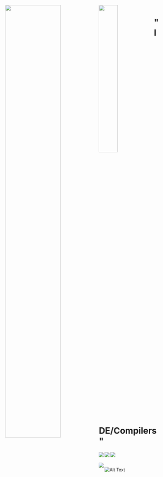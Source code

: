 <!-- ![Anurag's GitHub stats](https://github-readme-stats.vercel.app/api?username=ruturaj-gh&show_icons=true&theme=radical) -->




<img align="left" width=60% src ="https://github-readme-stats.vercel.app/api?username=ruturaj-gh&show_icons=true&theme=radical"/>

<img align="left" width=35% src ="https://github-readme-stats.vercel.app/api/top-langs/?username=ruturaj-gh&exclude_repo=github-readme-stats,ruturaj-gh.github.io)](https://github.com/ruturaj-gh/github-readme-stats"/>


<h1> "IDE/Compilers"</h1>
<img align="left"  src="https://img.shields.io/badge/Android%20Studio-3DDC84.svg?style=for-the-badge&logo=android-studio&logoColor=black"/>
<img align="left"  src="https://img.shields.io/badge/jupyter-%23FA0F00.svg?style=for-the-badge&logo=jupyter&logoColor=black"/>
<img align="left"  src="https://img.shields.io/badge/Visual%20Studio-5C2D91.svg?style=for-the-badge&logo=visual-studio&logoColor=black"/>


<br></br>
<img align="left"  src="![C++](https://img.shields.io/badge/c++-%2300599C.svg?style=for-the-badge&logo=c%2B%2B&logoColor=black)"/>

![Alt Text](https://c.tenor.com/OMDSFr1PLZcAAAAd/dogix-cheems.gif)

<!-- <h1> Languages</h1>
<img align="left"  src="![C++](https://img.shields.io/badge/c++-%2300599C.svg?style=for-the-badge&logo=c%2B%2B&logoColor=black)"/>
<img align="left"  src="![Java](https://img.shields.io/badge/java-%23ED8B00.svg?style=for-the-badge&logo=java&logoColor=black)"/>
<img align="left"  src="![Kotlin](https://img.shields.io/badge/kotlin-%230095D5.svg?style=for-the-badge&logo=kotlin&logoColor=black)"/>
<img align="left"  src="![Python](https://img.shields.io/badge/python-3670A0?style=for-the-badge&logo=python&logoColor=ffdd54)"/> -->

<!-- 
![GeeksForGeeks](https://img.shields.io/badge/GeeksforGeeks-gray?style=for-the-badge&logo=geeksforgeeks&logoColor=35914c)



![Android Studio](https://img.shields.io/badge/Android%20Studio-3DDC84.svg?style=for-the-badge&logo=android-studio&logoColor=white)


![Jupyter Notebook](https://img.shields.io/badge/jupyter-%23FA0F00.svg?style=for-the-badge&logo=jupyter&logoColor=white)

![Visual Studio](https://img.shields.io/badge/Visual%20Studio-5C2D91.svg?style=for-the-badge&logo=visual-studio&logoColor=white) -->
<!-- 
[![Top Langs](https://github-readme-stats.vercel.app/api/top-langs/?username=ruturaj-gh&exclude_repo=github-readme-stats,ruturaj-gh.github.io)](https://github.com/ruturaj-gh/github-readme-stats)

![Dev.to blog](https://img.shields.io/badge/dev.to-0A0A0A?style=for-the-badge&logo=dev.to&logoColor=white) -->
